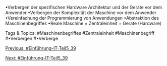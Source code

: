 •Verbergen der spezifischen Hardware Architektur und der Geräte vor dem Anwender
•Verbergen der Komplexität der Maschine vor dem Anwender
•Vereinfachung der Programmierung von Anwendungen
•Abstraktion des Maschinenbegriffes 
•Reale Maschine = Zentraleinheit + Geräte (Hardware)

   Tags & Topics:
   #Maschinenbegriffes
   #Zentraleinheit
   #Maschinenbegriff
   #•Verbergen
   #•Verberge

[Previous: #Einführung-IT-Teil5_39](Einführung-IT-Teil5_39.md)

[Next: #Einführung-IT-Teil5_39](Einführung-IT-Teil5_39.md)